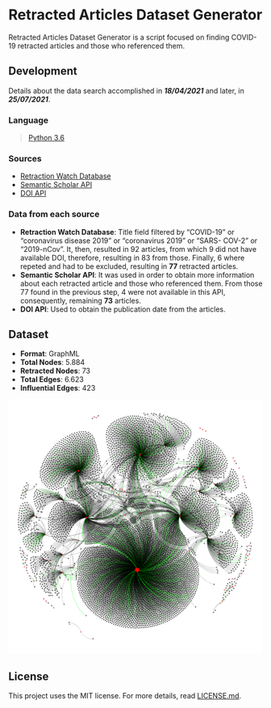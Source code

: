 # Retracted Articles Dataset Generator

Retracted Articles Dataset Generator is a script focused on finding COVID-19 retracted articles and those who referenced them.

## Development

Details about the data search accomplished in ***18/04/2021*** and later, in ***25/07/2021***.

### Language

> [Python 3.6](https://www.python.org/downloads/release/python-360/)

### Sources

* [Retraction Watch Database](https://retractionwatch.com/)
* [Semantic Scholar API](https://api.semanticscholar.org/)
* [DOI API](https://www.doi.org/factsheets/DOIProxy.html#rest-api)

### Data from each source

* **Retraction Watch Database**: Title field filtered by “COVID-19” or “coronavirus disease 2019” or “coronavirus 2019” or “SARS- COV-2” or “2019-nCov”. It, then, resulted in 92 articles, from which 9 did not have available DOI, therefore, resulting in 83 from those. Finally, 6 where repeted and had to be excluded, resulting in **77** retracted articles.
* **Semantic Scholar API**: It was used in order to obtain more information about each retracted article and those who referenced them. From those 77 found in the previous step, 4 were not available in this API, consequently, remaining **73** articles.
* **DOI API**: Used to obtain the publication date from the articles.

## Dataset

* **Format**: GraphML
* **Total Nodes**: 5.884
* **Retracted Nodes**: 73
* **Total Edges**: 6.623
* **Influential Edges**: 423

![](img/Rede.png)


## License

This project uses the MIT license. For more details, read [LICENSE.md](LICENSE).